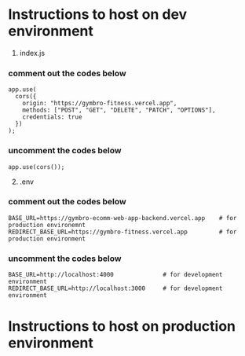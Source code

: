 # Instructions to host on dev environment
1. index.js

### comment out the codes below
```
app.use(
  cors({
    origin: "https://gymbro-fitness.vercel.app",
    methods: ["POST", "GET", "DELETE", "PATCH", "OPTIONS"],
    credentials: true
  })
);
```

### uncomment the codes below
```
app.use(cors());
```

2. .env

### comment out the codes below
```
BASE_URL=https://gymbro-ecomm-web-app-backend.vercel.app    # for production environemnt
REDIRECT_BASE_URL=https://gymbro-fitness.vercel.app         # for production environment
```

### uncomment the codes below
```
BASE_URL=http://localhost:4000              # for development environment
REDIRECT_BASE_URL=http://localhost:3000     # for development environment
```

# Instructions to host on production environment
